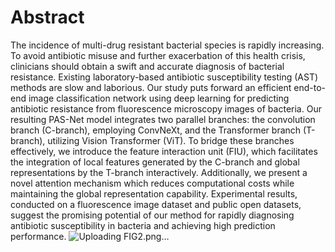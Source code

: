 # Abstract
The incidence of multi-drug resistant bacterial species is rapidly increasing. To avoid antibiotic misuse and further exacerbation of this health crisis, clinicians should obtain a swift and accurate diagnosis of bacterial resistance. Existing laboratory-based antibiotic susceptibility testing (AST) methods are slow and laborious. Our study puts forward an efficient end-to-end image classification network using deep learning for predicting antibiotic resistance from fluorescence microscopy images of bacteria. Our resulting PAS-Net model integrates two parallel branches: the convolution branch (C-branch), employing ConvNeXt, and the Transformer branch (T-branch), utilizing Vision Transformer (ViT). To bridge these branches effectively, we introduce the feature interaction unit (FIU), which facilitates the integration of local features generated by the C-branch and global representations by the T-branch interactively. Additionally, we present a novel attention mechanism which reduces computational costs while maintaining the global representation capability. Experimental results, conducted on a fluorescence image dataset and public open datasets, suggest the promising potential of our method for rapidly diagnosing antibiotic susceptibility in bacteria and achieving high prediction performance.
![Uploading FIG2.png…]()
